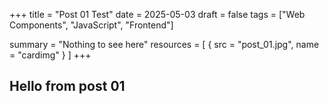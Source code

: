 +++
title = "Post 01 Test"
date = 2025-05-03
draft = false
tags = ["Web Components", "JavaScript", "Frontend"]

summary = "Nothing to see here"
resources = [
  { src = "post_01.jpg", name = "cardimg" }
]
+++

## Hello from post 01
